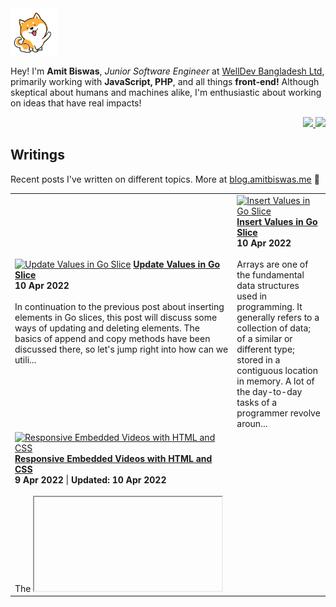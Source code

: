 <img alt="dog-waiving-hand" src="dog.gif" width="75px" />

<p align="left">
  Hey! I'm <strong>Amit Biswas</strong>, <em>Junior Software Engineer</em> at <a href="https://www.welldev.io/">WellDev Bangladesh Ltd</a>, primarily
  working with <strong>JavaScript, PHP</strong>, and all things <strong>front-end!</strong> Although skeptical about humans and machines alike, I'm enthusiastic about working on ideas that have real impacts!
</p>

<div align="right">
  <a href="https://www.linkedin.com/in/amitkbiswas01/">
    <img src="https://img.shields.io/badge/-Amit_Biswas-blue?style=for-the-badge&logo=Linkedin&logoColor=white" />
  </a>
  <a href="mailto:amitkbiswas01@gmail.com">
    <img
      src="https://img.shields.io/badge/-amitkbiswas01@gmail.com-c14438?style=for-the-badge&logo=Gmail&logoColor=white" />
  </a>
</div>

## **Writings**

Recent posts I've written on different topics. More at [blog.amitbiswas.me](https://blog.amitbiswas.me/) 📖

<!-- HASHNODE_BLOG:START -->
<table><tr><td><a href="https://amitkbiswas.hashnode.dev/update-values-in-go-slice-cl1t8euzq087csvnv9obz3v9p" title="Update Values in Go Slice"><img src="https://cdn.hashnode.com/res/hashnode/image/upload/v1649590347235/kwPo4dZQr.jpg" alt="Update Values in Go Slice"   /></a>
<a href="https://amitkbiswas.hashnode.dev/update-values-in-go-slice-cl1t8euzq087csvnv9obz3v9p" title="Update Values in Go Slice"><strong>Update Values in Go Slice</strong></a>
<div><strong>10 Apr 2022</strong></div>
<br/> In continuation to the previous post about inserting elements in Go slices, this post will discuss some ways of updating and deleting elements. The basics of append and copy methods have been discussed there, so let's jump right into how can we utili...</td><td><a href="https://amitkbiswas.hashnode.dev/insert-values-in-go-slice-cl1t8dfvj07hv0wnv7vlg7sh4" title="Insert Values in Go Slice"><img src="https://cdn.hashnode.com/res/hashnode/image/upload/v1649584306965/HoOVIoZr4.jpg" alt="Insert Values in Go Slice"   /></a>
<a href="https://amitkbiswas.hashnode.dev/insert-values-in-go-slice-cl1t8dfvj07hv0wnv7vlg7sh4" title="Insert Values in Go Slice"><strong>Insert Values in Go Slice</strong></a>
<div><strong>10 Apr 2022</strong></div>
<br/> Arrays are one of the fundamental data structures used in programming. It generally refers to a collection of data; of a similar or different type; stored in a contiguous location in memory. A lot of the day-to-day tasks of a programmer revolve aroun...</td></tr><tr><td><a href="https://amitkbiswas.hashnode.dev/responsive-embedded-videos-with-html-css-cl1s73yhy06e1svnvahjy0d8j" title="Responsive Embedded Videos with HTML and CSS"><img src="https://cdn.hashnode.com/res/hashnode/image/upload/v1649529178977/1p382gwiL.png" alt="Responsive Embedded Videos with HTML and CSS"   /></a>
<a href="https://amitkbiswas.hashnode.dev/responsive-embedded-videos-with-html-css-cl1s73yhy06e1svnvahjy0d8j" title="Responsive Embedded Videos with HTML and CSS"><strong>Responsive Embedded Videos with HTML and CSS</strong></a>
<div><strong>9 Apr 2022</strong> | <strong>Updated: 10 Apr 2022</strong></div>
<br/> The <iframe> tag can be used to embed videos on a web page from external sources like Youtube/Vimeo. But it requires the width and height attributes to be explicitly mentioned, which can be an issue in terms of responsiveness. When we fix the height/...</td><td><a href="https://amitkbiswas.hashnode.dev/scripting-basic-in-go-cl1swrix506ol0wnv0k18h4bx" title="গো (Go) তে বেসিক স্ক্রিপটিং"><img src="https://cdn.hashnode.com/res/hashnode/image/upload/v1649572254415/3SKjQl1MK.webp" alt="গো (Go) তে বেসিক স্ক্রিপটিং"   /></a>
<a href="https://amitkbiswas.hashnode.dev/scripting-basic-in-go-cl1swrix506ol0wnv0k18h4bx" title="গো (Go) তে বেসিক স্ক্রিপটিং"><strong>গো (Go) তে বেসিক স্ক্রিপটিং</strong></a>
<div><strong>1 Feb 2022</strong> | <strong>Updated: 10 Apr 2022</strong></div>
<br/> আজকে একটা প্রজেক্টে কাজ করতে গিয়ে খুব স্পেসিফিক একটা সমস্যায় পড়লাম। দ্রুপাল কোরের একটা আপডেটের জন্য প্রজেক্টের কনফিগ ফাইলগুলোতে git diff করে দেখি প্রায় ৪৫০র কাছাকাছি আপডেট হয়েছে! কিছু ইনভেস্টিগেশন করে জানা গেলো অধিকাংশ চেঞ্জই লাইন-পজিশন এর। মানে, ২ ন...</td></tr></table>
<!-- HASHNODE_BLOG:END -->

## **Experiences**

<table>
  <tbody>
    <tr>
      <td align="center"> <h4>CURRENTLY USING</h4> </td>
      <td align="center">
        <img 
          src="https://img.shields.io/badge/PHP7+-777BB4?style=for-the-badge&logo=php&logoColor=white" />
        <img alt="Javascript"
          src="https://img.shields.io/badge/JavaScript-323330?style=for-the-badge&logo=javascript&logoColor=F7DF1E" />
        <img alt="Vue"
          src="https://img.shields.io/badge/Vue.js-35495E?style=for-the-badge&logo=vuedotjs&logoColor=4FC08D" />
        <img alt="Drupal"
          src="https://img.shields.io/badge/Drupal-0678BE?style=for-the-badge&logo=drupal&logoColor=white" />
        <img alt="MySQL"
          src="https://img.shields.io/badge/MySQL-00000F?style=for-the-badge&color=42759C&logo=mysql&logoColor=white" />
        <img
          src="https://img.shields.io/badge/platform.sh-FFFFFF?style=for-the-badge&color=black&logo=Platform.sh&logoColor=which" />
      </td>
    </tr>
    <tr>
      <td align="center"> <h4>FAMILIAR WITH</h4> </td>
      <td align="center">
        <img alt="Python"
          src="https://img.shields.io/badge/Python-356C9B?style=for-the-badge&logo=python&logoColor=white" />
        <img alt="Django"
          src="https://img.shields.io/badge/Django-092E20?style=for-the-badge&logo=django&logoColor=green" />
        <img alt="React"
          src="https://img.shields.io/badge/React-20232A?style=for-the-badge&logo=react&logoColor=61DAFB" />
        <img alt="TailwindCSS"
          src="https://img.shields.io/badge/TailwindCSS-38B2AC?style=for-the-badge&logo=tailwind-css&logoColor=white" />
        <img alt="PostgreSQL"
          src="https://img.shields.io/badge/PostgreSQL-316192?style=for-the-badge&logo=postgresql&logoColor=white" />
        <img alt="MongoDB"
          src="https://img.shields.io/badge/MongoDB-4EA94B?style=for-the-badge&logo=mongodb&logoColor=white" />
      </td>
    </tr>
    <tr>
      <td align="center"> <h4>OTHER TOOLS</h4> </td>
      <td align="center">
        <img alt="Docker"
          src="https://img.shields.io/badge/Docker-2CA5E0?style=for-the-badge&logo=docker&logoColor=white" />
        <img alt="Ubuntu"
          src="https://img.shields.io/badge/Ubuntu-E95420?style=for-the-badge&logo=ubuntu&logoColor=white" />
        <img alt="Git" src="https://img.shields.io/badge/Git-F05032?style=for-the-badge&logo=git&logoColor=white" />
        <img alt="VS code"
          src="https://img.shields.io/badge/Visual_Studio_Code-0078D4?style=for-the-badge&logo=visual%20studio%20code&logoColor=white" />
        <img alt="oh my zsh"
          src="https://img.shields.io/badge/oh_my_zsh-1A2C34?style=for-the-badge&logo=GNU%20Bash&logoColor=white" />
      </td>
    </tr>
  </tbody>
</table>

<hr />

<div align="center">
  <a href="https://github.com/anuraghazra/github-readme-stats">
    <img alt="stat" align="center" height="175" width="auto"
      src="https://github-readme-stats.vercel.app/api/top-langs/?username=amitkbiswas01&hide=html,css&exclude_repo=ocr-cnn,covid19-detection-xray,course-projects&theme=dracula&layout=compact" />
  </a>
  <a href="https://github.com/anuraghazra/github-readme-stats">
    <img alt="lang" align="center" height="175" width="auto"
      src="https://github-readme-stats.vercel.app/api?username=amitkbiswas01&count_private=true&theme=dracula&show_icons=true&custom_title=Amit's GitHub Stats" />
  </a>
</div>
